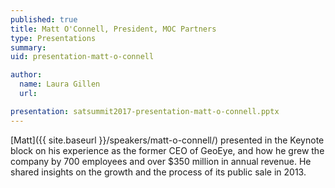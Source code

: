 ```yaml
---
published: true
title: Matt O'Connell, President, MOC Partners
type: Presentations
summary:
uid: presentation-matt-o-connell

author:
  name: Laura Gillen
  url:

presentation: satsummit2017-presentation-matt-o-connell.pptx
---
```


[Matt]({{ site.baseurl }}/speakers/matt-o-connell/) presented in the Keynote block on his experience as the former CEO of GeoEye, and how he grew the company by 700 employees and over $350 million in annual revenue. He shared insights on the growth and the process of its public sale in 2013.